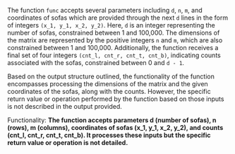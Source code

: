 The function `func` accepts several parameters including `d`, `n`, `m`, and coordinates of sofas which are provided through the next `d` lines in the form of integers `(x_1, y_1, x_2, y_2)`. Here, `d` is an integer representing the number of sofas, constrained between 1 and 100,000. The dimensions of the matrix are represented by the positive integers `n` and `m`, which are also constrained between 1 and 100,000. Additionally, the function receives a final set of four integers `(cnt_l, cnt_r, cnt_t, cnt_b)`, indicating counts associated with the sofas, constrained between 0 and `d - 1`.

Based on the output structure outlined, the functionality of the function encompasses processing the dimensions of the matrix and the given coordinates of the sofas, along with the counts. However, the specific return value or operation performed by the function based on those inputs is not described in the output provided.

Functionality: **The function accepts parameters d (number of sofas), n (rows), m (columns), coordinates of sofas (x_1, y_1, x_2, y_2), and counts (cnt_l, cnt_r, cnt_t, cnt_b). It processes these inputs but the specific return value or operation is not detailed.**